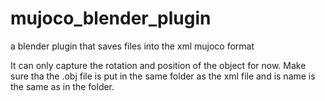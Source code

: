 # mujoco_blender_plugin

a blender plugin that saves files into the xml mujoco format

It can only capture the rotation and position of the object for now. Make sure tha the .obj file is put in the same folder as the xml file and is name is the same as in the folder.

